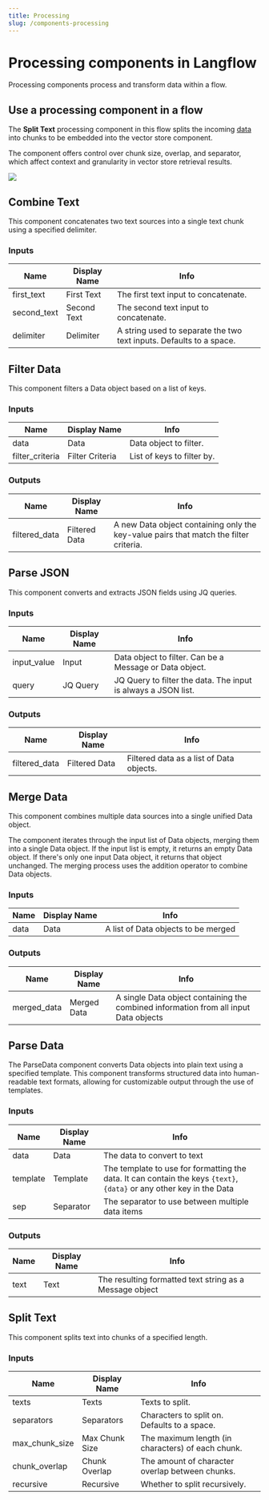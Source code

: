 ```yaml
---
title: Processing
slug: /components-processing
---
```


# Processing components in Langflow

Processing components process and transform data within a flow.

## Use a processing component in a flow

The **Split Text** processing component in this flow splits the incoming [data](/guides-data-message) into chunks to be embedded into the vector store component.

The component offers control over chunk size, overlap, and separator, which affect context and granularity in vector store retrieval results.

![](/img/vector-store-document-ingestion.png)

## Combine Text

This component concatenates two text sources into a single text chunk using a specified delimiter.

### Inputs

| Name | Display Name | Info |
|------|--------------|------|
| first_text | First Text | The first text input to concatenate. |
| second_text | Second Text | The second text input to concatenate. |
| delimiter | Delimiter | A string used to separate the two text inputs. Defaults to a space. |


## Filter Data

This component filters a Data object based on a list of keys.

### Inputs

| Name | Display Name | Info |
|------|--------------|------|
| data | Data | Data object to filter. |
| filter_criteria | Filter Criteria | List of keys to filter by. |

### Outputs

| Name | Display Name | Info |
|------|--------------|------|
| filtered_data | Filtered Data | A new Data object containing only the key-value pairs that match the filter criteria. |


## Parse JSON

This component converts and extracts JSON fields using JQ queries.

### Inputs

| Name | Display Name | Info |
|------|--------------|------|
| input_value | Input | Data object to filter. Can be a Message or Data object. |
| query | JQ Query | JQ Query to filter the data. The input is always a JSON list. |

### Outputs

| Name | Display Name | Info |
|------|--------------|------|
| filtered_data | Filtered Data | Filtered data as a list of Data objects. |

## Merge Data

This component combines multiple data sources into a single unified Data object.

The component iterates through the input list of Data objects, merging them into a single Data object. If the input list is empty, it returns an empty Data object. If there's only one input Data object, it returns that object unchanged. The merging process uses the addition operator to combine Data objects.

### Inputs

| Name | Display Name | Info |
|------|--------------|------|
| data | Data | A list of Data objects to be merged |

### Outputs

| Name | Display Name | Info |
|------|--------------|------|
| merged_data | Merged Data | A single Data object containing the combined information from all input Data objects |


## Parse Data

The ParseData component converts Data objects into plain text using a specified template.
This component transforms structured data into human-readable text formats, allowing for customizable output through the use of templates.

### Inputs

| Name | Display Name | Info |
|------|--------------|------|
| data | Data | The data to convert to text |
| template | Template | The template to use for formatting the data. It can contain the keys `{text}`, `{data}` or any other key in the Data |
| sep | Separator | The separator to use between multiple data items |

### Outputs

| Name | Display Name | Info |
|------|--------------|------|
| text | Text | The resulting formatted text string as a Message object |


## Split Text

This component splits text into chunks of a specified length.

### Inputs

| Name | Display Name | Info |
|------|--------------|------|
| texts | Texts | Texts to split. |
| separators | Separators | Characters to split on. Defaults to a space. |
| max_chunk_size | Max Chunk Size | The maximum length (in characters) of each chunk. |
| chunk_overlap | Chunk Overlap | The amount of character overlap between chunks. |
| recursive | Recursive | Whether to split recursively. |
